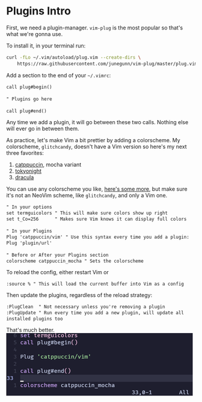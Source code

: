 # Plugins Intro

First, we need a plugin-manager. `vim-plug` is the most popular so that's what we're gonna use.

To install it, in your terminal run:
```bash
curl -fLo ~/.vim/autoload/plug.vim --create-dirs \
    https://raw.githubusercontent.com/junegunn/vim-plug/master/plug.vim
```

Add a section to the end of your `~/.vimrc`:
```vim
call plug#begin()

" Plugins go here

call plug#end()
```
Any time we add a plugin, it will go between these two calls. Nothing else will ever go in between them.

As practice, let's make Vim a bit prettier by adding a colorscheme. My colorscheme, `glitchcandy`, doesn't have a Vim version so here's my next three favorites:
1. [catppuccin](https://vimcolorschemes.com/catppuccin/vim), mocha variant
2. [tokyonight](https://vimcolorschemes.com/ghifarit53/tokyonight-vim)
3. [dracula](https://vimcolorschemes.com/dracula/vim)

You can use any colorscheme you like, [here's some more](https://vimcolorschemes.com), but make sure it's not an NeoVim scheme, like `glitchcandy`, and only a Vim one.

```vim
" In your options
set termguicolors " This will make sure colors show up right
set t_Co=256      " Makes sure Vim knows it can display full colors

" In your Plugins
Plug 'catppuccin/vim' " Use this syntax every time you add a plugin: Plug 'plugin/url'

" Before or After your Plugins section
colorscheme catppuccin_mocha " Sets the colorscheme
```

To reload the config, either restart Vim or
```vim
:source % " This will load the current buffer into Vim as a config
```
Then update the plugins, regardless of the reload strategy:
```vim
:PlugClean  " Not necessary unless you're removing a plugin
:PlugUpdate " Run every time you add a new plugin, will update all installed plugins too
```

That's much better.
![Vim with catppuccin_mocha theme](/Assets/02-Plugins-Intro.png)
